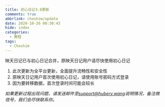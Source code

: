```yaml
---
title: 初心日记3.0更新
comments: true
abbrlink: choshim/update
date: 2020-10-26 00:30:43
hide: index
categories:
  - 教程
tags:
  - Choshim
---
```


映天日记已与初心日记合并，原映天日记用户请尽快使用初心日记

<!--more-->

1. 此次更新为全平台更新，全面提升流畅性和安全性
1. 原映天日记用户首次使用初心日记，请使用账号密码方式登录
1. 因为要转移数据，首次登录时间可能会较长

_如果更新过程出现问题，请发送邮件至[support@hubery.wang](support@hubery.wang)说明情况，备注微信号，我们会尽快联系你。_
